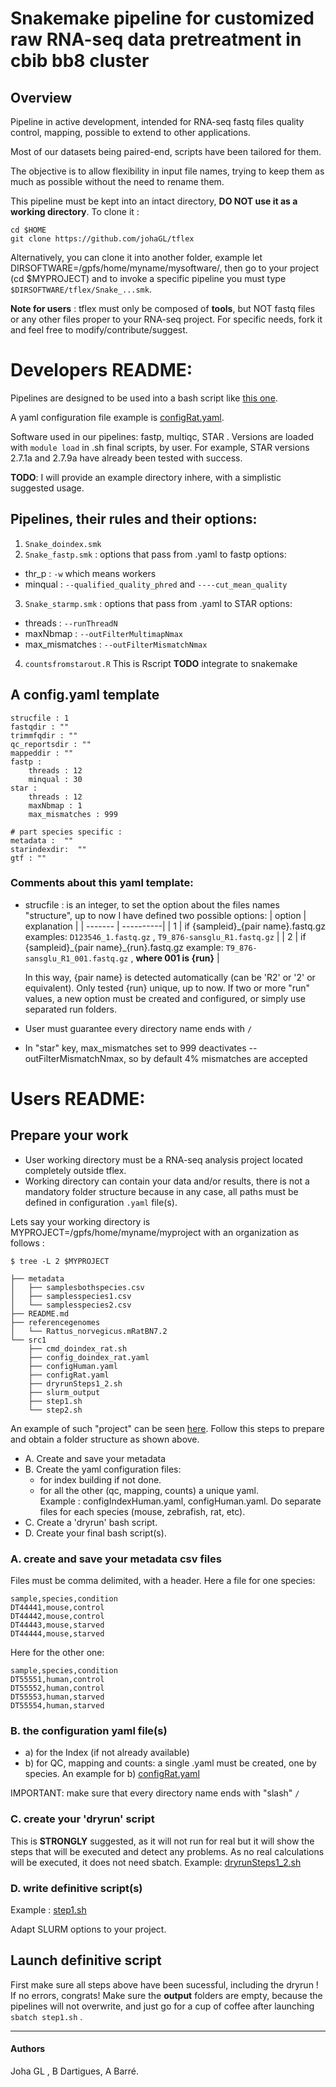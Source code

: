 # Snakemake pipeline for customized raw RNA-seq data pretreatment in cbib bb8 cluster

## Overview

Pipeline in active development, intended for RNA-seq fastq files quality control, mapping,
possible to extend to other applications.

Most of our datasets being paired-end, scripts have been tailored for them.

The objective is to allow flexibility in input file names, trying to keep them as much as possible
without the need to rename them. 

This pipeline must be kept into an intact directory, **DO NOT use it as a working directory**. To clone it : 
```
cd $HOME
git clone https://github.com/johaGL/tflex
```
Alternatively, you can clone it into another folder, example let DIRSOFTWARE=/gpfs/home/myname/mysoftware/, then go to your project (cd \$MYPROJECT) and to invoke a specific pipeline you must type `$DIRSOFTWARE/tflex/Snake_...smk`.
 
**Note for users** : tflex must only be composed of **tools**, but NOT fastq files or any other files proper to your RNA-seq project. For specific needs, fork it and feel free to modify/contribute/suggest.  

# Developers README:

Pipelines are designed to  be used into a bash script like [this one](https://github.com/johaGL/cocultureProj/blob/e0418b945e01ab9cf0165f41b28d64c35091be34/src1/step1.sh).

A yaml configuration file example is [configRat.yaml](https://github.com/johaGL/cocultureProj/blob/master/src1/configRat.yaml).

Software used in our pipelines: fastp, multiqc, STAR .
Versions are loaded with `module load` in .sh final scripts, by user. For example, STAR versions 2.7.1a and 2.7.9a have already been tested with success.

**TODO**: I will provide an example directory inhere, with a simplistic suggested usage. 

## Pipelines, their rules and their options:
1. `Snake_doindex.smk`
2. `Snake_fastp.smk` : options that pass from .yaml to fastp options:
  * thr_p : `-w` which means workers
  * minqual : `--qualified_quality_phred` and `----cut_mean_quality`
  
3. `Snake_starmp.smk` :  options that pass from .yaml to STAR options:
  * threads : `--runThreadN`
  * maxNbmap : `--outFilterMultimapNmax`
  * max_mismatches : `--outFilterMismatchNmax`

4. `countsfromstarout.R` This is Rscript **TODO** integrate to snakemake 


## A  config.yaml template
```
strucfile : 1 
fastqdir : ""
trimmfqdir : ""
qc_reportsdir : ""
mappeddir : ""
fastp :
    threads : 12
    minqual : 30
star :
    threads : 12
    maxNbmap : 1
    max_mismatches : 999

# part species specific : 
metadata :  ""
starindexdir:  ""
gtf : ""
```
 

### Comments about this yaml template:
* strucfile : is an integer, to set the option about the files names "structure", up to now I have defined two possible options:
| option | explanation |
| ------- | ----------|
|  1  |  if {sampleid}\_{pair name}.fastq.gz
	  examples: `D123546_1.fastq.gz` , `T9_876-sansglu_R1.fastq.gz`  |
|  2  | if {sampleid}\_{pair name}_{run}.fastq.gz
	  example: `T9_876-sansglu_R1_001.fastq.gz` , **where 001 is {run}**  |

  In this way, {pair name} is detected automatically (can be 'R2' or '2' or equivalent).
   Only tested {run} unique, up to now. If two or more "run" values, a new option must be created and configured, or simply use separated run folders. 
   
* User must guarantee every directory name ends with `/`

 * In "star" key, max_mismatches set to 999  deactivates --outFilterMismatchNmax, so by default 4% mismatches are accepted


# Users README:

## Prepare your work

* User working directory must be a RNA-seq analysis project located completely outside tflex.
* Working directory can contain your data and/or results, there is not a mandatory folder structure because in any case, all paths must be defined in configuration `.yaml` file(s).

Lets say your working directory is MYPROJECT=/gpfs/home/myname/myproject with an organization as follows : 

```
$ tree -L 2 $MYPROJECT

├── metadata
│   ├── samplesbothspecies.csv
│   ├── samplesspecies1.csv
│   └── samplesspecies2.csv
├── README.md
├── referencegenomes
│   └── Rattus_norvegicus.mRatBN7.2
└── src1
    ├── cmd_doindex_rat.sh
    ├── config_doindex_rat.yaml
    ├── configHuman.yaml
    ├── configRat.yaml
    ├── dryrunSteps1_2.sh
    ├── slurm_output
    ├── step1.sh
    └── step2.sh
```

An example of such "project" can be seen [here](https://github.com/johaGL/cocultureProj/). 
Follow this steps to prepare and obtain a folder structure as shown above.
  * A. Create and save your metadata
  * B. Create the yaml configuration files:
      - for index building if not done.
      - for all the other (qc, mapping, counts) a unique yaml.    
      Example : configIndexHuman.yaml, configHuman.yaml. 
      Do separate files for each species (mouse, zebrafish, rat, etc).  
  * C. Create a 'dryrun' bash script.
  * D. Create your final bash script(s).

### A. create and save your metadata csv files
Files must be comma delimited, with a header. 
Here a file for one species:
```
sample,species,condition
DT44441,mouse,control
DT44442,mouse,control
DT44443,mouse,starved
DT44444,mouse,starved
```
Here for the other one:
```
sample,species,condition
DT55551,human,control
DT55552,human,control
DT55553,human,starved
DT55554,human,starved
```

### B. the configuration yaml file(s)
* a) for the Index (if not already available)
* b) for QC, mapping and counts: a single .yaml must be created, one by species.
An example for b) [configRat.yaml](https://github.com/johaGL/cocultureProj/blob/master/src1/configRat.yaml)

IMPORTANT: make sure that every directory name ends with "slash" `/`

### C.  create your 'dryrun' script
This is **STRONGLY** suggested, as it will not run for real 
but it will show the steps that will be executed and detect any problems. 
As no real calculations will be executed, it does not need sbatch.
Example: [dryrunSteps1_2.sh](https://github.com/johaGL/cocultureProj/blob/master/src1/dryrunSteps1_2.sh) 

### D. write definitive script(s)
Example : [step1.sh](https://github.com/johaGL/cocultureProj/blob/e0418b945e01ab9cf0165f41b28d64c35091be34/src1/step1.sh)

Adapt SLURM options to your project.



## Launch definitive script
First make sure all steps above have been sucessful, including the dryrun ! 
If no errors, congrats! Make sure the **output** folders are empty, because the pipelines will not overwrite, and just go for a cup of coffee after launching `sbatch step1.sh` .  

--------------------------------------------
####  Authors
Joha GL , B Dartigues, A Barré.
